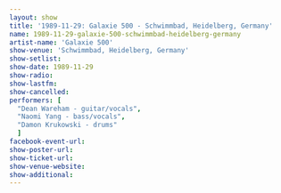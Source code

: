 ```yaml
---
layout: show
title: '1989-11-29: Galaxie 500 - Schwimmbad, Heidelberg, Germany'
name: 1989-11-29-galaxie-500-schwimmbad-heidelberg-germany
artist-name: 'Galaxie 500'
show-venue: 'Schwimmbad, Heidelberg, Germany'
show-setlist: 
show-date: 1989-11-29
show-radio: 
show-lastfm: 
show-cancelled: 
performers: [
  "Dean Wareham - guitar/vocals",
  "Naomi Yang - bass/vocals",
  "Damon Krukowski - drums"
  ]
facebook-event-url: 
show-poster-url: 
show-ticket-url: 
show-venue-website: 
show-additional: 
---
```


